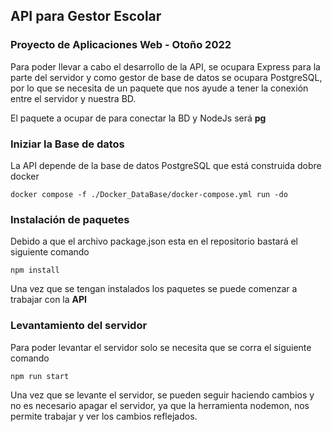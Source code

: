 ## API para Gestor Escolar
### Proyecto de Aplicaciones Web - Otoño 2022

Para poder llevar a cabo el desarrollo de la API, se ocupara
Express para la parte del servidor y como gestor de base de datos
se ocupara PostgreSQL, por lo que se necesita de un paquete que nos ayude
a tener la conexión entre el servidor y nuestra BD.

El paquete a ocupar de para conectar la BD y NodeJs será **pg** 

### Iniziar la Base de datos
La API depende de la base de datos PostgreSQL que está construida dobre docker
~~~
docker compose -f ./Docker_DataBase/docker-compose.yml run -do
~~~

### Instalación de paquetes
Debido a que el archivo package.json esta en el repositorio bastará el siguiente comando

~~~
npm install
~~~

Una vez que se tengan instalados los paquetes se puede comenzar a trabajar con la **API**

### Levantamiento del servidor
Para poder levantar el servidor solo se necesita que se corra el siguiente comando

~~~
npm run start
~~~

Una vez que se levante el servidor, se pueden seguir haciendo cambios y no es necesario apagar el
servidor, ya que la herramienta nodemon, nos permite trabajar y ver los cambios reflejados.

